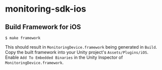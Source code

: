 # monitoring-sdk-ios

## Build Framework for iOS

```
$ make framework
```

This should result in `MonitoringDevice.framework` being generated in `Build`.  
Copy the built framework into your Unity project's `Assets/Plugins/iOS`.  
Enable `Add To Embedded Binaries` in the Unity Inspector of `MonitoringDevice.framework`.
